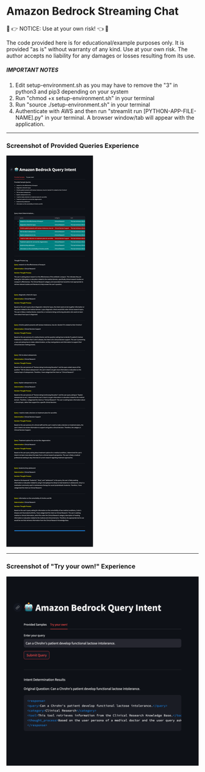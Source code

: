 
# Amazon Bedrock Streaming Chat #

🛑 &#x1F449; NOTICE: Use at your own risk! &#x1F448; 🛑

The code provided here is for educational/example purposes only. It is provided "as is" without warranty of any kind. Use at your own risk. The author accepts no liability for any damages or losses resulting from its use.


##### IMPORTANT NOTES
1. Edit setup-environment.sh as you may have to remove the "3" in python3 and pip3 depending on your system
2. Run "chmod +x setup-environment.sh" in your terminal
3. Run "source ./setup-environment.sh" in your terminal
4. Authenticate with AWS and then run "streamlit run [PYTHON-APP-FILE-NAME].py" in your terminal.  A browser window/tab will appear with the application.

---

### Screenshot of Provided Queries Experience
![image info](./provided-queries.png)

---

### Screenshot of "Try your own!" Experience
![image info](./your-own-query.png)

